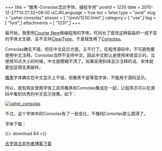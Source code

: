 +++
title = "雅黑-Consolas混合字体，编程专用"
postid = 1230
date = 2010-12-27T10:21:32+08:00
isCJKLanguage = true
toc = false
type = "post"
slug = "yahei-consolas"
aliases = [ "/post/1230.html",]
category = [ "use",]
tag = [ "font",]
attachments = [ "1231",]
+++


最开始，我使用[Courier New](http://zh.wikipedia.org/zh/Courier)做编程用的字体。时间长了感觉这种扁扁的一成不变的字体太生硬，且不支持[ClearType](http://zh.wikipedia.org/zh-cn/ClearType)，于是就改用了[Consolas](http://zh.wikipedia.org/zh-cn/Consolas)。

Consolas确实不错，但在中文显示方面，又不行了。在程序源码中，不可避免要使用中文注释。Consolas当然不支持中文，因此中文默认是使用宋体显示的。当使用10点大小的时候，中文就模糊不清了。如果采用斜体显示注释的话，宋体就更加显得支离破碎。

[雅黑](http://zh.wikipedia.org/zh-cn/%E9%9B%85%E9%BB%91)字体确实在中文显示上不错，但雅黑不是等宽字体，不能用于源码显示。

所以，就有网友使用字体工具将雅黑和Consolas集成在一起，让程序员可以在源码中看到优秀的中文显示效果。如下：  

[![](/uploads/2010/12/yahei_consolas.png "yahei_consolas")](/uploads/2010/12/yahei_consolas.png)

不过，这个字体中的Consolas有了一些变化，不像纯Consolas那么圆滑了。

字体下载：  

{{< download 84 >}}

[去字体合并作者博客下载](http://www.cnblogs.com/RobertLee/archive/2006/12/25/602646.html)
